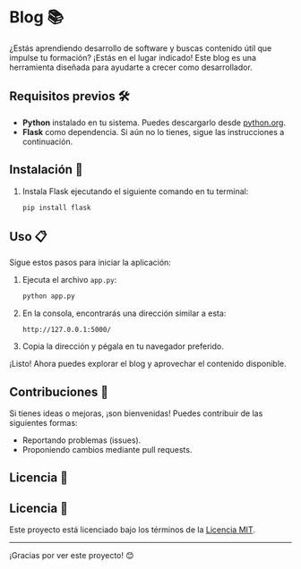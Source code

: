 # Blog 📚

¿Estás aprendiendo desarrollo de software y buscas contenido útil que impulse tu formación? ¡Estás en el lugar indicado! Este blog es una herramienta diseñada para ayudarte a crecer como desarrollador.

## Requisitos previos 🛠️

- **Python** instalado en tu sistema. Puedes descargarlo desde [python.org](https://www.python.org/).
- **Flask** como dependencia. Si aún no lo tienes, sigue las instrucciones a continuación.

## Instalación 🚀

1. Instala Flask ejecutando el siguiente comando en tu terminal:
   ```bash
   pip install flask
   ```

## Uso 📋

Sigue estos pasos para iniciar la aplicación:

1. Ejecuta el archivo `app.py`:
   ```bash
   python app.py
   ```
2. En la consola, encontrarás una dirección similar a esta:
   ```
   http://127.0.0.1:5000/
   ```
3. Copia la dirección y pégala en tu navegador preferido.

¡Listo! Ahora puedes explorar el blog y aprovechar el contenido disponible.

## Contribuciones 🤝

Si tienes ideas o mejoras, ¡son bienvenidas! Puedes contribuir de las siguientes formas:
- Reportando problemas (issues).
- Proponiendo cambios mediante pull requests.

## Licencia 📄

## Licencia 📄

Este proyecto está licenciado bajo los términos de la [Licencia MIT](LICENSE). 


---

¡Gracias por ver este proyecto! 😊

